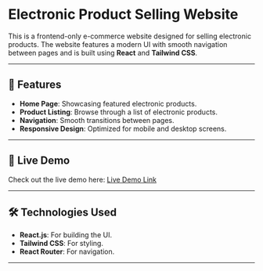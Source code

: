 # Electronic Product Selling Website

This is a frontend-only e-commerce website designed for selling electronic products. The website features a modern UI with smooth navigation between pages and is built using **React** and **Tailwind CSS**.

---

## 🌟 Features

- **Home Page**: Showcasing featured electronic products.
- **Product Listing**: Browse through a list of electronic products.
- **Navigation**: Smooth transitions between pages.
- **Responsive Design**: Optimized for mobile and desktop screens.

---

## 🚀 Live Demo

Check out the live demo here: [Live Demo Link]([https://your-live-demo-link.com](https://electronic-e-commerce.vercel.app/))

---

## 🛠️ Technologies Used

- **React.js**: For building the UI.
- **Tailwind CSS**: For styling.
- **React Router**: For navigation.

---

